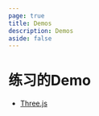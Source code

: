 ```yaml
---
page: true
title: Demos
description: Demos
aside: false
---
```


# 练习的Demo

* [Three.js](https://chuntian.press/threejs_journey/)